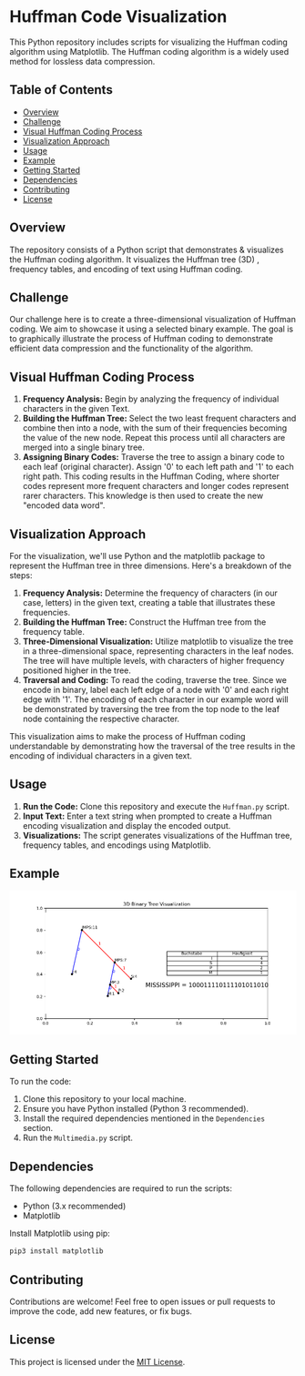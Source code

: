 
# Huffman Code Visualization

This Python repository includes scripts for visualizing the Huffman coding algorithm using Matplotlib. The Huffman coding algorithm is a widely used method for lossless data compression.

## Table of Contents

- [Overview](#overview)
- [Challenge](#challenge)
- [Visual Huffman Coding Process](#visual-huffman-coding-process)
- [Visualization Approach](#visualization-approach)
- [Usage](#usage)
- [Example](#example)
- [Getting Started](#getting-started)
- [Dependencies](#dependencies)
- [Contributing](#contributing)
- [License](#license)

## Overview

The repository consists of a Python script that demonstrates & visualizes the Huffman coding algorithm. It visualizes the Huffman tree (3D) , frequency tables, and encoding of text using Huffman coding.

## Challenge

Our challenge here is to create a three-dimensional visualization of Huffman coding. We aim to showcase it using a selected binary example. The goal is to graphically illustrate the process of Huffman coding to demonstrate efficient data compression and the functionality of the algorithm.

## Visual Huffman Coding Process

1. **Frequency Analysis:** Begin by analyzing the frequency of individual characters in the given Text.
2. **Building the Huffman Tree:** Select the two least frequent characters and combine then into a node, with the sum of their frequencies becoming the value of the new node. Repeat this process until all characters are merged into a single binary tree.
3. **Assigning Binary Codes:** Traverse the tree to assign a binary code to each leaf (original character). Assign '0' to each left path and '1' to each right path. This coding results in the Huffman Coding, where shorter codes represent more frequent characters and longer codes represent rarer characters. This knowledge is then used to create the new "encoded data word".

## Visualization Approach

For the visualization, we'll use Python and the matplotlib package to represent the Huffman tree in three dimensions. Here's a breakdown of the steps:

1. **Frequency Analysis:** Determine the frequency of characters (in our case, letters) in the given text, creating a table that illustrates these frequencies.
2. **Building the Huffman Tree:** Construct the Huffman tree from the frequency table.
3. **Three-Dimensional Visualization:** Utilize matplotlib to visualize the tree in a three-dimensional space, representing characters in the leaf nodes. The tree will have multiple levels, with characters of higher frequency positioned higher in the tree.
4. **Traversal and Coding:** To read the coding, traverse the tree. Since we encode in binary, label each left edge of a node with '0' and each right edge with '1'. The encoding of each character in our example word will be demonstrated by traversing the tree from the top node to the leaf node containing the respective character.

This visualization aims to make the process of Huffman coding understandable by demonstrating how the traversal of the tree results in the encoding of individual characters in a given text.


## Usage

1. **Run the Code:** Clone this repository and execute the `Huffman.py` script.
2. **Input Text:** Enter a text string when prompted to create a Huffman encoding visualization and display the encoded output.
3. **Visualizations:** The script generates visualizations of the Huffman tree, frequency tables, and encodings using Matplotlib.

## Example

![Example Image](huffman_tree.png)

## Getting Started

To run the code:

1. Clone this repository to your local machine.
2. Ensure you have Python installed (Python 3 recommended).
3. Install the required dependencies mentioned in the `Dependencies` section.
4. Run the `Multimedia.py` script.

## Dependencies

The following dependencies are required to run the scripts:
- Python (3.x recommended)
- Matplotlib

Install Matplotlib using pip:

```bash
pip3 install matplotlib
```

## Contributing

Contributions are welcome! Feel free to open issues or pull requests to improve the code, add new features, or fix bugs.

## License

This project is licensed under the [MIT License](LICENSE).
